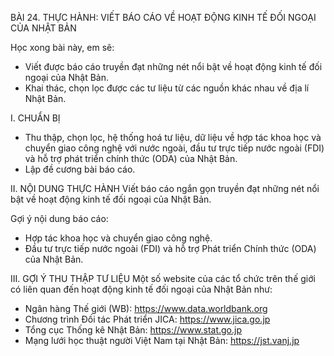BÀI 24. THỰC HÀNH: VIẾT BÁO CÁO VỀ HOẠT ĐỘNG KINH TẾ ĐỐI NGOẠI CỦA NHẬT BẢN

Học xong bài này, em sẽ:
- Viết được báo cáo truyền đạt những nét nổi bật về hoạt động kinh tế đối ngoại của Nhật Bản.
- Khai thác, chọn lọc được các tư liệu từ các nguồn khác nhau về địa lí Nhật Bản.

I. CHUẨN BỊ
- Thu thập, chọn lọc, hệ thống hoá tư liệu, dữ liệu về hợp tác khoa học và chuyển giao công nghệ với nước ngoài, đầu tư trực tiếp nước ngoài (FDI) và hỗ trợ phát triển chính thức (ODA) của Nhật Bản.
- Lập đề cương bài báo cáo.

II. NỘI DUNG THỰC HÀNH
Viết báo cáo ngắn gọn truyền đạt những nét nổi bật về hoạt động kinh tế đối ngoại của Nhật Bản.

Gợi ý nội dung báo cáo:
- Hợp tác khoa học và chuyển giao công nghệ.
- Đầu tư trực tiếp nước ngoài (FDI) và hỗ trợ Phát triển Chính thức (ODA) của Nhật Bản.

III. GỢI Ý THU THẬP TƯ LIỆU
Một số website của các tổ chức trên thế giới có liên quan đến hoạt động kinh tế đối ngoại của Nhật Bản như:
- Ngân hàng Thế giới (WB): https://www.data.worldbank.org
- Chương trình Đối tác Phát triển JICA: https://www.jica.go.jp
- Tổng cục Thống kê Nhật Bản: https://www.stat.go.jp
- Mạng lưới học thuật người Việt Nam tại Nhật Bản: https://jst.vanj.jp
